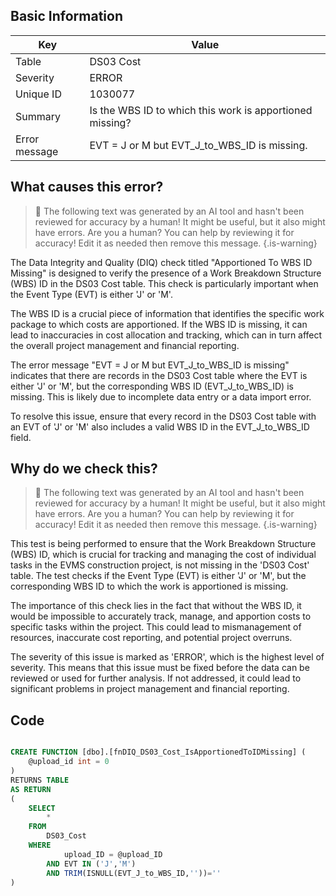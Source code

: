 ## Basic Information
| Key         | Value          |
|-------------|----------------|
| Table       | DS03 Cost |
| Severity    | ERROR |
| Unique ID   | 1030077   |
| Summary     | Is the WBS ID to which this work is apportioned missing? |
| Error message | EVT = J or M but EVT_J_to_WBS_ID is missing. |

## What causes this error?

> :robot: The following text was generated by an AI tool and hasn't been reviewed for accuracy by a human! It might be useful, but it also might have errors. Are you a human? You can help by reviewing it for accuracy! Edit it as needed then remove this message.
{.is-warning}

The Data Integrity and Quality (DIQ) check titled "Apportioned To WBS ID Missing" is designed to verify the presence of a Work Breakdown Structure (WBS) ID in the DS03 Cost table. This check is particularly important when the Event Type (EVT) is either 'J' or 'M'. 

The WBS ID is a crucial piece of information that identifies the specific work package to which costs are apportioned. If the WBS ID is missing, it can lead to inaccuracies in cost allocation and tracking, which can in turn affect the overall project management and financial reporting.

The error message "EVT = J or M but EVT_J_to_WBS_ID is missing" indicates that there are records in the DS03 Cost table where the EVT is either 'J' or 'M', but the corresponding WBS ID (EVT_J_to_WBS_ID) is missing. This is likely due to incomplete data entry or a data import error.

To resolve this issue, ensure that every record in the DS03 Cost table with an EVT of 'J' or 'M' also includes a valid WBS ID in the EVT_J_to_WBS_ID field.
## Why do we check this?

> :robot: The following text was generated by an AI tool and hasn't been reviewed for accuracy by a human! It might be useful, but it also might have errors. Are you a human? You can help by reviewing it for accuracy! Edit it as needed then remove this message.
{.is-warning}

This test is being performed to ensure that the Work Breakdown Structure (WBS) ID, which is crucial for tracking and managing the cost of individual tasks in the EVMS construction project, is not missing in the 'DS03 Cost' table. The test checks if the Event Type (EVT) is either 'J' or 'M', but the corresponding WBS ID to which the work is apportioned is missing. 

The importance of this check lies in the fact that without the WBS ID, it would be impossible to accurately track, manage, and apportion costs to specific tasks within the project. This could lead to mismanagement of resources, inaccurate cost reporting, and potential project overruns. 

The severity of this issue is marked as 'ERROR', which is the highest level of severity. This means that this issue must be fixed before the data can be reviewed or used for further analysis. If not addressed, it could lead to significant problems in project management and financial reporting.
## Code

```sql

CREATE FUNCTION [dbo].[fnDIQ_DS03_Cost_IsApportionedToIDMissing] (
	@upload_id int = 0
)
RETURNS TABLE
AS RETURN
(
	SELECT 
		* 
	FROM 
		DS03_Cost
	WHERE
			upload_ID = @upload_ID
		AND	EVT IN ('J','M')
		AND TRIM(ISNULL(EVT_J_to_WBS_ID,''))=''
)
```
